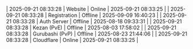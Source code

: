 | 2025-09-21 08:33:28 | Website | Online | 2025-09-21 08:33:25 |
| 2025-09-21 08:33:28 | Registration | Offline | 2025-09-09 16:40:23 |
| 2025-09-21 08:33:28 | Auth Server | Offline | 2025-08-18 09:33:31 |
| 2025-09-21 08:33:28 | Kezan (PvE) | Offline | 2025-08-03 17:58:02 |
| 2025-09-21 08:33:28 | Gurubashi (PvP) | Offline | 2025-08-23 21:44:06 |
| 2025-09-21 08:33:28 | Cloudflare | Online | 2025-09-21 08:33:25 |
